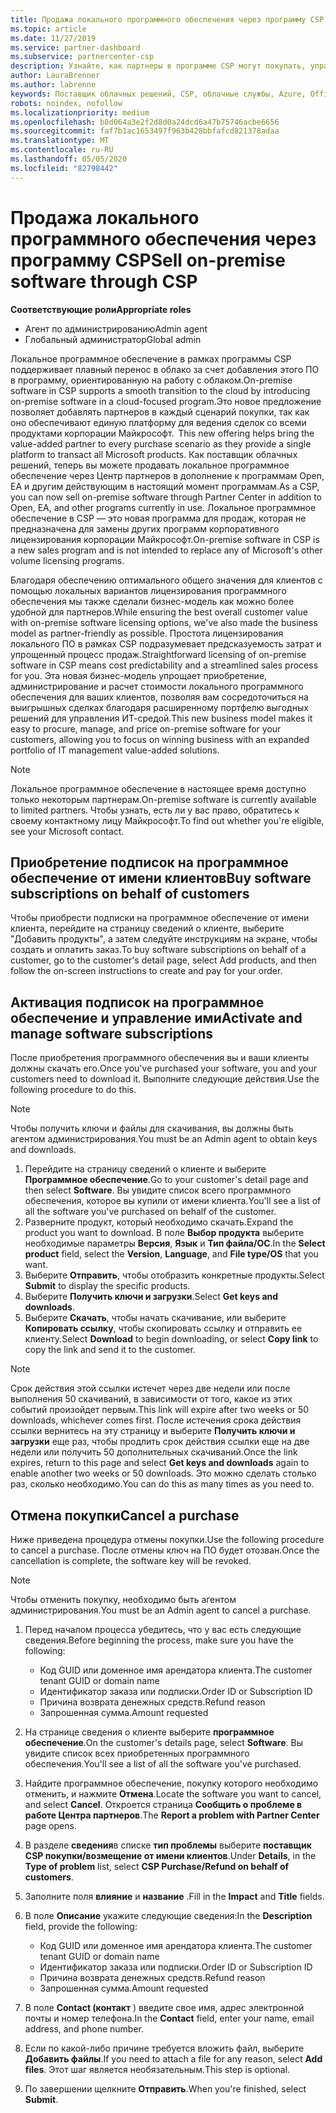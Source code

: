 ```yaml
---
title: Продажа локального программного обеспечения через программу CSP | Центр партнеров
ms.topic: article
ms.date: 11/27/2019
ms.service: partner-dashboard
ms.subservice: partnercenter-csp
description: Узнайте, как партнеры в программе CSP могут покупать, управлять, продавать и отменять локальные подписки на программное обеспечение от имени клиентов в центре партнеров.
author: LauraBrenner
ms.author: labrenne
keywords: Поставщик облачных решений, CSP, облачные службы, Azure, Office 365, Dynamics, партнер CSP, продажа в CSP, прямой партнер, прямой партнер CSP, непрямой торговый посредник CSP, прямой CSP, непрямой CSP, прямая модель, непрямая модель, непрямой торговый посредник, непрямой поставщик, поставщик, дистрибьютор, программа поставщиков облачных решений
robots: noindex, nofollow
ms.localizationpriority: medium
ms.openlocfilehash: b8d064a3e2f2d8d0a24dcd6a47b75746acbe6656
ms.sourcegitcommit: faf7b1ac1653497f963b428bbfafcd821378adaa
ms.translationtype: MT
ms.contentlocale: ru-RU
ms.lasthandoff: 05/05/2020
ms.locfileid: "82798442"
---
```

# <a name="sell-on-premise-software-through-csp"></a><span data-ttu-id="904b5-104">Продажа локального программного обеспечения через программу CSP</span><span class="sxs-lookup"><span data-stu-id="904b5-104">Sell on-premise software through CSP</span></span>

<span data-ttu-id="904b5-105">**Соответствующие роли**</span><span class="sxs-lookup"><span data-stu-id="904b5-105">**Appropriate roles**</span></span>

- <span data-ttu-id="904b5-106">Агент по администрированию</span><span class="sxs-lookup"><span data-stu-id="904b5-106">Admin agent</span></span>
- <span data-ttu-id="904b5-107">Глобальный администратор</span><span class="sxs-lookup"><span data-stu-id="904b5-107">Global admin</span></span>

<span data-ttu-id="904b5-108">Локальное программное обеспечение в рамках программы CSP поддерживает плавный перенос в облако за счет добавления этого ПО в программу, ориентированную на работу с облаком.</span><span class="sxs-lookup"><span data-stu-id="904b5-108">On-premise software in CSP supports a smooth transition to the cloud by introducing on-premise software in a cloud-focused program.</span></span><span data-ttu-id="904b5-109">Это новое предложение позволяет добавлять партнеров в каждый сценарий покупки, так как оно обеспечивают единую платформу для ведения сделок со всеми продуктами корпорации Майкрософт.</span><span class="sxs-lookup"><span data-stu-id="904b5-109">  This new offering helps bring the value-added partner to every purchase scenario as they provide a single platform to transact all Microsoft products.</span></span> <span data-ttu-id="904b5-110">Как поставщик облачных решений, теперь вы можете продавать локальное программное обеспечение через Центр партнеров в дополнение к программам Open, EA и другим действующим в настоящий момент программам.</span><span class="sxs-lookup"><span data-stu-id="904b5-110">As a CSP, you can now sell on-premise software through Partner Center in addition to Open, EA, and other programs currently in use.</span></span> <span data-ttu-id="904b5-111">Локальное программное обеспечение в CSP — это новая программа для продаж, которая не предназначена для замены других программ корпоративного лицензирования корпорации Майкрософт.</span><span class="sxs-lookup"><span data-stu-id="904b5-111">On-premise software in CSP is a new sales program and is not intended to replace any of Microsoft's other volume licensing programs.</span></span> 
 
<span data-ttu-id="904b5-112">Благодаря обеспечению оптимального общего значения для клиентов с помощью локальных вариантов лицензирования программного обеспечения мы также сделали бизнес-модель как можно более удобной для партнеров.</span><span class="sxs-lookup"><span data-stu-id="904b5-112">While ensuring the best overall customer value with on-premise software licensing options, we've also made the business model as partner-friendly as possible.</span></span> <span data-ttu-id="904b5-113">Простота лицензирования локального ПО в рамках CSP подразумевает предсказуемость затрат и упрощенный процесс продаж.</span><span class="sxs-lookup"><span data-stu-id="904b5-113">Straightforward licensing of on-premise software in CSP means cost predictability and a streamlined sales process for you.</span></span> <span data-ttu-id="904b5-114">Эта новая бизнес-модель упрощает приобретение, администрирование и расчет стоимости локального программного обеспечения для ваших клиентов, позволяя вам сосредоточиться на выигрышных сделках благодаря расширенному портфелю выгодных решений для управления ИТ-средой.</span><span class="sxs-lookup"><span data-stu-id="904b5-114">This new business model makes it easy to procure, manage, and price on-premise software for your customers, allowing you to focus on winning business with an expanded portfolio of IT management value-added solutions.</span></span> 

>[!NOTE]
><span data-ttu-id="904b5-115">Локальное программное обеспечение в настоящее время доступно только некоторым партнерам.</span><span class="sxs-lookup"><span data-stu-id="904b5-115">On-premise software is currently available to limited partners.</span></span> <span data-ttu-id="904b5-116">Чтобы узнать, есть ли у вас право, обратитесь к своему контактному лицу Майкрософт.</span><span class="sxs-lookup"><span data-stu-id="904b5-116">To find out whether you're eligible, see your Microsoft contact.</span></span> 


## <a name="buy-software-subscriptions-on-behalf-of-customers"></a><span data-ttu-id="904b5-117">Приобретение подписок на программное обеспечение от имени клиентов</span><span class="sxs-lookup"><span data-stu-id="904b5-117">Buy software subscriptions on behalf of customers</span></span>

<span data-ttu-id="904b5-118">Чтобы приобрести подписки на программное обеспечение от имени клиента, перейдите на страницу сведений о клиенте, выберите "Добавить продукты", а затем следуйте инструкциям на экране, чтобы создать и оплатить заказ.</span><span class="sxs-lookup"><span data-stu-id="904b5-118">To buy software subscriptions on behalf of a customer, go to the customer's detail page, select Add products, and then follow the on-screen instructions to create and pay for your order.</span></span>

## <a name="activate-and-manage-software-subscriptions"></a><span data-ttu-id="904b5-119">Активация подписок на программное обеспечение и управление ими</span><span class="sxs-lookup"><span data-stu-id="904b5-119">Activate and manage software subscriptions</span></span>

<span data-ttu-id="904b5-120">После приобретения программного обеспечения вы и ваши клиенты должны скачать его.</span><span class="sxs-lookup"><span data-stu-id="904b5-120">Once you've purchased your software, you and your customers need to download it.</span></span> <span data-ttu-id="904b5-121">Выполните следующие действия.</span><span class="sxs-lookup"><span data-stu-id="904b5-121">Use the following procedure to do this.</span></span> 

>[!NOTE]
><span data-ttu-id="904b5-122">Чтобы получить ключи и файлы для скачивания, вы должны быть агентом администрирования.</span><span class="sxs-lookup"><span data-stu-id="904b5-122">You must be an Admin agent to obtain keys and downloads.</span></span> 

1. <span data-ttu-id="904b5-123">Перейдите на страницу сведений о клиенте и выберите **Программное обеспечение**.</span><span class="sxs-lookup"><span data-stu-id="904b5-123">Go to your customer's detail page and then select **Software**.</span></span> <span data-ttu-id="904b5-124">Вы увидите список всего программного обеспечения, которое вы купили от имени клиента.</span><span class="sxs-lookup"><span data-stu-id="904b5-124">You'll see a list of all the software you've purchased on behalf of the customer.</span></span> 
2.  <span data-ttu-id="904b5-125">Разверните продукт, который необходимо скачать.</span><span class="sxs-lookup"><span data-stu-id="904b5-125">Expand the product you want to download.</span></span> <span data-ttu-id="904b5-126">В поле **Выбор продукта** выберите необходимые параметры **Версия**, **Язык** и **Тип файла/ОС**.</span><span class="sxs-lookup"><span data-stu-id="904b5-126">In the **Select product** field, select the **Version**, **Language**, and **File type/OS** that you want.</span></span> 
3.  <span data-ttu-id="904b5-127">Выберите **Отправить**, чтобы отобразить конкретные продукты.</span><span class="sxs-lookup"><span data-stu-id="904b5-127">Select **Submit** to display the specific products.</span></span> 
4.  <span data-ttu-id="904b5-128">Выберите **Получить ключи и загрузки**.</span><span class="sxs-lookup"><span data-stu-id="904b5-128">Select **Get keys and downloads**.</span></span> 
5.  <span data-ttu-id="904b5-129">Выберите **Скачать**, чтобы начать скачивание, или выберите **Копировать ссылку**, чтобы скопировать ссылку и отправить ее клиенту.</span><span class="sxs-lookup"><span data-stu-id="904b5-129">Select **Download** to begin downloading, or select **Copy link** to copy the link and send it to the customer.</span></span> 

>[!NOTE]
><span data-ttu-id="904b5-130">Срок действия этой ссылки истечет через две недели или после выполнения 50 скачиваний, в зависимости от того, какое из этих событий произойдет первым.</span><span class="sxs-lookup"><span data-stu-id="904b5-130">This link will expire after two weeks or 50 downloads, whichever comes first.</span></span> <span data-ttu-id="904b5-131">После истечения срока действия ссылки вернитесь на эту страницу и выберите **Получить ключи и загрузки** еще раз, чтобы продлить срок действия ссылки еще на две недели или получить 50 дополнительных скачиваний.</span><span class="sxs-lookup"><span data-stu-id="904b5-131">Once the link expires, return to this page and select **Get keys and downloads** again to enable another two weeks or 50 downloads.</span></span> <span data-ttu-id="904b5-132">Это можно сделать столько раз, сколько необходимо.</span><span class="sxs-lookup"><span data-stu-id="904b5-132">You can do this as many times as you need to.</span></span> 


## <a name="cancel-a-purchase"></a><span data-ttu-id="904b5-133">Отмена покупки</span><span class="sxs-lookup"><span data-stu-id="904b5-133">Cancel a purchase</span></span>
<span data-ttu-id="904b5-134">Ниже приведена процедура отмены покупки.</span><span class="sxs-lookup"><span data-stu-id="904b5-134">Use the following procedure to cancel a purchase.</span></span> <span data-ttu-id="904b5-135">После отмены ключ на ПО будет отозван.</span><span class="sxs-lookup"><span data-stu-id="904b5-135">Once the cancellation is complete, the software key will be revoked.</span></span> 

>[!NOTE]
><span data-ttu-id="904b5-136">Чтобы отменить покупку, необходимо быть агентом администрирования.</span><span class="sxs-lookup"><span data-stu-id="904b5-136">You must be an Admin agent to cancel a purchase.</span></span> 

1.  <span data-ttu-id="904b5-137">Перед началом процесса убедитесь, что у вас есть следующие сведения.</span><span class="sxs-lookup"><span data-stu-id="904b5-137">Before beginning the process, make sure you have the following:</span></span> 
    -   <span data-ttu-id="904b5-138">Код GUID или доменное имя арендатора клиента.</span><span class="sxs-lookup"><span data-stu-id="904b5-138">The customer tenant GUID or domain name</span></span>
    -   <span data-ttu-id="904b5-139">Идентификатор заказа или подписки.</span><span class="sxs-lookup"><span data-stu-id="904b5-139">Order ID or Subscription ID</span></span>
    -   <span data-ttu-id="904b5-140">Причина возврата денежных средств.</span><span class="sxs-lookup"><span data-stu-id="904b5-140">Refund reason</span></span>
    -   <span data-ttu-id="904b5-141">Запрошенная сумма.</span><span class="sxs-lookup"><span data-stu-id="904b5-141">Amount requested</span></span>

2.  <span data-ttu-id="904b5-142">На странице сведения о клиенте выберите **программное обеспечение**.</span><span class="sxs-lookup"><span data-stu-id="904b5-142">On the customer's details page, select **Software**.</span></span> <span data-ttu-id="904b5-143">Вы увидите список всех приобретенных программного обеспечения.</span><span class="sxs-lookup"><span data-stu-id="904b5-143">You'll see a list of all the software you've purchased.</span></span> 

3.  <span data-ttu-id="904b5-144">Найдите программное обеспечение, покупку которого необходимо отменить, и нажмите **Отмена**.</span><span class="sxs-lookup"><span data-stu-id="904b5-144">Locate the software you want to cancel, and select **Cancel**.</span></span> <span data-ttu-id="904b5-145">Откроется страница **Сообщить о проблеме в работе Центра партнеров**.</span><span class="sxs-lookup"><span data-stu-id="904b5-145">The **Report a problem with Partner Center** page opens.</span></span> 

4.  <span data-ttu-id="904b5-146">В разделе **сведения**в списке **тип проблемы** выберите **поставщик CSP покупки/возмещение от имени клиентов**.</span><span class="sxs-lookup"><span data-stu-id="904b5-146">Under **Details**, in the **Type of problem** list, select **CSP Purchase/Refund on behalf of customers**.</span></span>

5.  <span data-ttu-id="904b5-147">Заполните поля **влияние** и **название** .</span><span class="sxs-lookup"><span data-stu-id="904b5-147">Fill in the **Impact** and **Title** fields.</span></span> 

6.  <span data-ttu-id="904b5-148">В поле **Описание** укажите следующие сведения:</span><span class="sxs-lookup"><span data-stu-id="904b5-148">In the **Description** field, provide the following:</span></span> 
    -   <span data-ttu-id="904b5-149">Код GUID или доменное имя арендатора клиента.</span><span class="sxs-lookup"><span data-stu-id="904b5-149">The customer tenant GUID or domain name</span></span>
    -   <span data-ttu-id="904b5-150">Идентификатор заказа или подписки.</span><span class="sxs-lookup"><span data-stu-id="904b5-150">Order ID or Subscription ID</span></span>
    -   <span data-ttu-id="904b5-151">Причина возврата денежных средств.</span><span class="sxs-lookup"><span data-stu-id="904b5-151">Refund reason</span></span>
    -   <span data-ttu-id="904b5-152">Запрошенная сумма.</span><span class="sxs-lookup"><span data-stu-id="904b5-152">Amount requested</span></span>

7.  <span data-ttu-id="904b5-153">В поле **Contact (контакт** ) введите свое имя, адрес электронной почты и номер телефона.</span><span class="sxs-lookup"><span data-stu-id="904b5-153">In the **Contact** field, enter your name, email address, and phone number.</span></span> 

8.  <span data-ttu-id="904b5-154">Если по какой-либо причине требуется вложить файл, выберите **Добавить файлы**.</span><span class="sxs-lookup"><span data-stu-id="904b5-154">If you need to attach a file for any reason, select **Add files**.</span></span> <span data-ttu-id="904b5-155">Этот шаг является необязательным.</span><span class="sxs-lookup"><span data-stu-id="904b5-155">This step is optional.</span></span> 

9.  <span data-ttu-id="904b5-156">По завершении щелкните **Отправить**.</span><span class="sxs-lookup"><span data-stu-id="904b5-156">When you're finished, select **Submit**.</span></span>